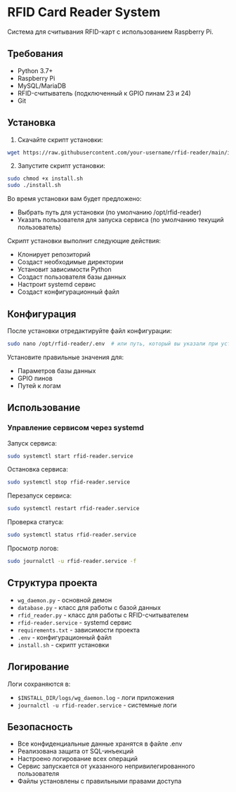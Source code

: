 # RFID Card Reader System

Система для считывания RFID-карт с использованием Raspberry Pi.

## Требования

- Python 3.7+
- Raspberry Pi
- MySQL/MariaDB
- RFID-считыватель (подключенный к GPIO пинам 23 и 24)
- Git

## Установка

1. Скачайте скрипт установки:
```bash
wget https://raw.githubusercontent.com/your-username/rfid-reader/main/install.sh
```

2. Запустите скрипт установки:
```bash
sudo chmod +x install.sh
sudo ./install.sh
```

Во время установки вам будет предложено:
- Выбрать путь для установки (по умолчанию /opt/rfid-reader)
- Указать пользователя для запуска сервиса (по умолчанию текущий пользователь)

Скрипт установки выполнит следующие действия:
- Клонирует репозиторий
- Создаст необходимые директории
- Установит зависимости Python
- Создаст пользователя базы данных
- Настроит systemd сервис
- Создаст конфигурационный файл

## Конфигурация

После установки отредактируйте файл конфигурации:
```bash
sudo nano /opt/rfid-reader/.env  # или путь, который вы указали при установке
```

Установите правильные значения для:
- Параметров базы данных
- GPIO пинов
- Путей к логам

## Использование

### Управление сервисом через systemd

Запуск сервиса:
```bash
sudo systemctl start rfid-reader.service
```

Остановка сервиса:
```bash
sudo systemctl stop rfid-reader.service
```

Перезапуск сервиса:
```bash
sudo systemctl restart rfid-reader.service
```

Проверка статуса:
```bash
sudo systemctl status rfid-reader.service
```

Просмотр логов:
```bash
sudo journalctl -u rfid-reader.service -f
```

## Структура проекта

- `wg_daemon.py` - основной демон
- `database.py` - класс для работы с базой данных
- `rfid_reader.py` - класс для работы с RFID-считывателем
- `rfid-reader.service` - systemd сервис
- `requirements.txt` - зависимости проекта
- `.env` - конфигурационный файл
- `install.sh` - скрипт установки

## Логирование

Логи сохраняются в:
- `$INSTALL_DIR/logs/wg_daemon.log` - логи приложения
- `journalctl -u rfid-reader.service` - системные логи

## Безопасность

- Все конфиденциальные данные хранятся в файле .env
- Реализована защита от SQL-инъекций
- Настроено логирование всех операций
- Сервис запускается от указанного непривилегированного пользователя
- Файлы установлены с правильными правами доступа 